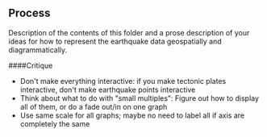 ## Process

Description of the contents of this folder and a prose description of your ideas for how to represent
the earthquake data geospatially and diagrammatically.

####Critique
- Don't make everything interactive: if you make tectonic plates interactive, don't make earthquake points interactive
- Think about what to do with "small multiples": Figure out how to display all of them, or do a fade out/in on one graph
- Use same scale for all graphs; maybe no need to label all if axis are completely the same